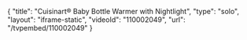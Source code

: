 {
    "title": "Cuisinart&reg; Baby Bottle Warmer with Nightlight",
    "type": "solo",
    "layout": "iframe-static",
    "videoId": "110002049",
    "url": "\/tvpembed\/110002049"
}